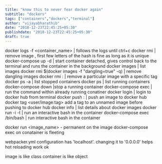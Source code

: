 ```yaml
---
title: "know this to never fear docker again"
subtitle: "dockers"
tags: ["containers","dockers","terminal"]
author: "vijayabharathib"
date: "2018-12-23T22:45:25+05:30"
publishdate: "2018-12-23T22:45:25+05:30"
draft: true
---
```


docker logs -f <container_name> | follows the logs until ctrl+c
docker rmi <hash> | remove image , first few letters of the hash is fine as long as it is unique
docker-compose up -d | start container detached, gives control back to the terminal and runs the container in the background
docker images | list images
docker rmi $(docker images -f "dangling=true" -q) | remove dangling images
docker rmi <image>:<tag> | remove a particular image with a specific tag
docker ps -a | list stopped containers
docker ps | list running containers 
docker-compose down |stop a running container 
docker-compose exec <command> | run the command within already running conatiner 
docker login | login to docker hub from terminal 
docker push <image>:<tag> | push an image to docker hub
docker tag <hash> <user/image:tag> add a tag to an unnamed image before pushing to docker hub
docker info | list details about docker images
docker run -i -t | run an interactive bash in the container
docker-compose exec /bin/bash | run interactive bash in the container 

docker run <image_name> <command> - permanent on the image
docker-compose exec on conatainer is fleeting

webpacker.yml configuration has 'localhost'. changing it to '0.0.0.0' helps hot reloading work ok

image is like class 
container is like object
